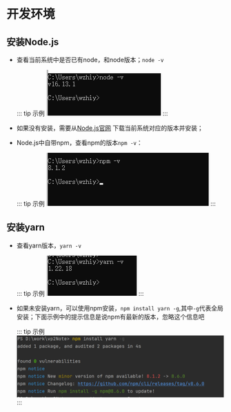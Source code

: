 # 开发环境

## 安装Node.js

- 查看当前系统中是否已有node，和node版本；`node -v`

  ::: tip 示例
  ![image-20220411191022429](https://raw.githubusercontent.com/ying010/pic-repo/master/img/2022/04/11/20220411-191023.png)
  :::

- 如果没有安装，需要从[Node.js官网](https://nodejs.org/zh-cn/) 下载当前系统对应的版本并安装；

- Node.js中自带npm，查看npm的版本`npm -v`：

  ::: tip 示例
  ![image-20220411190943781](https://raw.githubusercontent.com/ying010/pic-repo/master/img/2022/04/11/20220411-190945.png)
  :::

## 安装yarn

- 查看yarn版本，`yarn -v`

  ::: tip 示例
  ![image-20220411192744790](https://raw.githubusercontent.com/ying010/pic-repo/master/img/2022/04/11/20220411-192746.png)
  :::

- 如果未安装yarn，可以使用npm安装，`npm install yarn -g`,其中`-g`代表全局安装；下面示例中的提示信息是说npm有最新的版本，忽略这个信息吧

  ::: tip 示例
  ![image-20220411192950583](https://raw.githubusercontent.com/ying010/pic-repo/master/img/2022/04/11/20220411-192952.png)
  :::